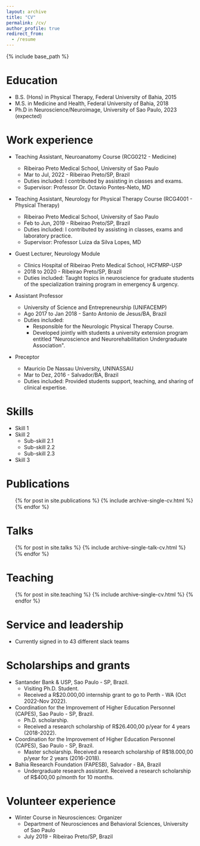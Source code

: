 ```yaml
---
layout: archive
title: "CV"
permalink: /cv/
author_profile: true
redirect_from:
  - /resume
---
```


{% include base_path %}

Education
======
* B.S. (Hons) in Physical Therapy, Federal University of Bahia, 2015
* M.S. in Medicine and Health, Federal University of Bahia, 2018
* Ph.D in Neuroscience/Neuroimage, University of Sao Paulo, 2023 (expected)


Work experience
====== 
* Teaching Assistant, Neuroanatomy Course (RCG0212 - Medicine) 
  * Ribeirao Preto Medical School, University of Sao Paulo
  * Mar to Jul, 2022 - Ribeirao Preto/SP, Brazil
  * Duties included: I contributed by assisting in classes and exams. 
  * Supervisor: Professor Dr. Octavio Pontes-Neto, MD
  
* Teaching Assistant, Neurology for Physical Therapy Course (RCG4001 - Physical Therapy) 
  * Ribeirao Preto Medical School, University of Sao Paulo
  * Feb to Jun, 2019 - Ribeirao Preto/SP, Brazil
  * Duties included: I contributed by assisting in classes, exams and laboratory practice. 
  * Supervisor: Professor Luiza da Silva Lopes, MD
    
* Guest Lecturer, Neurology Module
  * Clinics Hospital of Ribeirao Preto Medical School, HCFMRP-USP
  * 2018 to 2020 - Ribeirao Preto/SP, Brazil 
  * Duties included: Taught topics in neuroscience for graduate students of the specialization training program in emergency & urgency.

* Assistant Professor
  * University of Science and Entrepreneurship (UNIFACEMP)
  * Ago 2017 to Jan 2018 - Santo Antonio de Jesus/BA, Brazil
  * Duties included: 
    * Responsible for the Neurologic Physical Therapy Course.
    * Developed jointly with students a university extension program entitled  "Neuroscience and Neurorehabilitation Undergraduate Association".

* Preceptor
  * Mauricio De Nassau University, UNINASSAU
  * Mar to Dez, 2016 - Salvador/BA, Brazil
  * Duties included: Provided students support, teaching, and sharing of clinical expertise.
  
  
Skills
======
* Skill 1
* Skill 2
  * Sub-skill 2.1
  * Sub-skill 2.2
  * Sub-skill 2.3
* Skill 3

Publications
======
  <ul>{% for post in site.publications %}
    {% include archive-single-cv.html %}
  {% endfor %}</ul>
  
Talks
======
  <ul>{% for post in site.talks %}
    {% include archive-single-talk-cv.html %}
  {% endfor %}</ul>
  
Teaching
======
  <ul>{% for post in site.teaching %}
    {% include archive-single-cv.html %}
  {% endfor %}</ul>
  
Service and leadership
======
* Currently signed in to 43 different slack teams

Scholarships and grants
====== 
* Santander Bank & USP, Sao Paulo - SP, Brazil.
  * Visiting Ph.D. Student. 
  * Received a R$20.000,00 internship grant to go to Perth - WA (Oct 2022-Nov 2022). 
* Coordination for the Improvement of Higher Education Personnel (CAPES), Sao Paulo - SP, Brazil.
  * Ph.D. scholarship. 
  * Received a research scholarship of R$26.400,00 p/year for 4 years (2018-2022).  
* Coordination for the Improvement of Higher Education Personnel (CAPES), Sao Paulo - SP, Brazil.
  * Master scholarship.  Received a research scholarship of R$18.000,00 p/year for 2 years (2016-2018).
* Bahia Research Foundation (FAPESB), Salvador - BA, Brazil
  * Undergraduate research assistant. Received a research scholarship of R$400,00 p/month for 10 months.

Volunteer experience 
====== 
* Winter Course in Neurosciences: Organizer
  * Department of Neurosciences and Behavioral Sciences, University of Sao Paulo 
  * July 2019 - Ribeirao Preto/SP, Brazil 
 

